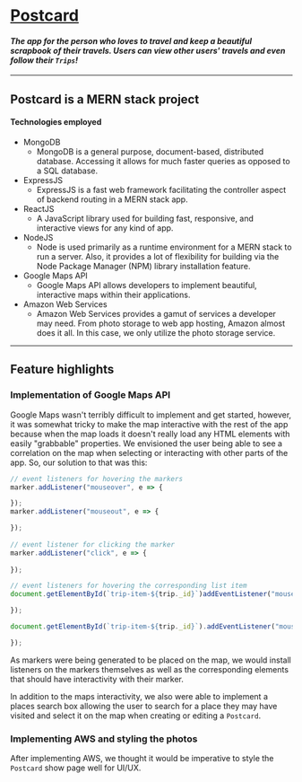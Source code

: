 # <a href="https://postcard-triplog.herokuapp.com/#/" target="_blank">Postcard</a>
#### *The app for the person who loves to travel and keep a beautiful scrapbook of their travels. Users can view other users' travels and even follow their `Trips`!*

---

## **Postcard** is a MERN stack project
#### **Technologies employed**

* MongoDB
  * MongoDB is a general purpose, document-based, distributed database. Accessing it allows for much faster queries as opposed to a SQL database.
* ExpressJS
  * ExpressJS is a fast web framework facilitating the controller aspect of backend routing in a MERN stack app.
* ReactJS
  * A JavaScript library used for building fast, responsive, and interactive views for any kind of app.
* NodeJS
  * Node is used primarily as a runtime environment for a MERN stack to run a server. Also, it provides a lot of flexibility for building via the Node Package Manager (NPM) library installation feature.
* Google Maps API
  * Google Maps API allows developers to implement beautiful, interactive maps within their applications.
* Amazon Web Services
  * Amazon Web Services provides a gamut of services a developer may need. From photo storage to web app hosting, Amazon almost does it all. In this case, we only utilize the photo storage service.

---

## **Feature highlights**
### **Implementation of Google Maps API**
Google Maps wasn't terribly difficult to implement and get started, however, it was somewhat tricky to make the map interactive with the rest of the app because when the map loads it doesn't really load any HTML elements with easily "grabbable" properties. We envisioned the user being able to see a correlation on the map when selecting or interacting with other parts of the app. So, our solution to that was this:
```javascript
// event listeners for hovering the markers
marker.addListener("mouseover", e => {

});
marker.addListener("mouseout", e => {

});
        
// event listener for clicking the marker
marker.addListener("click", e => {
          
});

// event listeners for hovering the corresponding list item
document.getElementById(`trip-item-${trip._id}`)addEventListener("mouseenter", () =>{

});

document.getElementById(`trip-item-${trip._id}`).addEventListener("mouseleave", () =>{

});

```
As markers were being generated to be placed on the map, we would install listeners on the markers themselves as well as the corresponding elements that should have interactivity with their marker.

In addition to the maps interactivity, we also were able to implement a places search box allowing the user to search for a place they may have visited and select it on the map when creating or editing a `Postcard`.

### **Implementing AWS and styling the photos**

After implementing AWS, we thought it would be imperative to style the `Postcard` show page well for UI/UX.